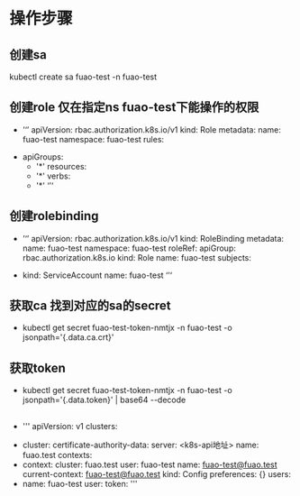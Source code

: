 # 操作步骤

## 创建sa
kubectl create sa  fuao-test -n fuao-test

## 创建role 仅在指定ns fuao-test下能操作的权限
+ ’‘’
apiVersion: rbac.authorization.k8s.io/v1
kind: Role
metadata:
  name: fuao-test
  namespace: fuao-test
rules:
- apiGroups:
  - '*'
  resources:
  - '*'
  verbs:
  - '*'
‘’‘

## 创建rolebinding
+ ’‘’
apiVersion: rbac.authorization.k8s.io/v1
kind: RoleBinding
metadata:
  name: fuao-test
  namespace: fuao-test
roleRef:
  apiGroup: rbac.authorization.k8s.io
  kind: Role
  name: fuao-test
subjects:
- kind: ServiceAccount
  name: fuao-test
‘’‘

## 获取ca 找到对应的sa的secret 
+ kubectl get secret fuao-test-token-nmtjx -n fuao-test -o jsonpath='{.data.ca\.crt}'

## 获取token
+ kubectl get secret fuao-test-token-nmtjx -n fuao-test -o jsonpath='{.data.token}' | base64 --decode

## 
+ '''
apiVersion: v1
clusters:
- cluster:
    certificate-authority-data: <ca>
    server: <k8s-api地址>
  name: fuao.test
contexts:
- context:
    cluster: fuao.test
    user: fuao-test
  name: fuao-test@fuao.test
current-context: fuao-test@fuao.test
kind: Config
preferences: {}
users:
- name: fuao-test
  user:
    token: <token>
'''
